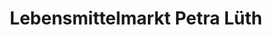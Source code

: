---
title: "Lebensmittelmarkt Petra Lüth"
url: /karenz/lebensmittelmarkt-petra-lueth/
shop: Lebensmittel
---